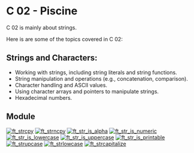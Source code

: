 # C 02 - Piscine

C 02 is mainly about strings.

Here is are some of the topics covered in C 02:

## Strings and Characters:

- Working with strings, including string literals and string functions.
- String manipulation and operations (e.g., concatenation, comparison).
- Character handling and ASCII values.
- Using character arrays and pointers to manipulate strings.
- Hexadecimal numbers.

## Module

[![ft_strcpy](https://img.shields.io/badge/c_00-ft__strcpy-skyblue?style=for-the-badge&logo=42)](https://github.com/willtrigo/42_piscine/tree/main/c/c_02/ex00)
[![ft_strncpy](https://img.shields.io/badge/c_01-ft__strncpy-skyblue?style=for-the-badge&logo=42)](https://github.com/willtrigo/42_piscine/tree/main/c/c_02/ex01)
[![ft_str_is_alpha](https://img.shields.io/badge/c_02-ft__str__is__alpha-skyblue?style=for-the-badge&logo=42)](https://github.com/willtrigo/42_piscine/tree/main/c/c_02/ex02)
[![ft_str_is_numeric](https://img.shields.io/badge/c_03-ft__str__is__numeric-skyblue?style=for-the-badge&logo=42)](https://github.com/willtrigo/42_piscine/tree/main/c/c_02/ex03)
[![ft_str_is_lowercase](https://img.shields.io/badge/c_04-ft__str__is__lowercase-skyblue?style=for-the-badge&logo=42)](https://github.com/willtrigo/42_piscine/tree/main/c/c_02/ex04)
[![ft_str_is_uppercase](https://img.shields.io/badge/c_05-ft__str__is__uppercase-skyblue?style=for-the-badge&logo=42)](https://github.com/willtrigo/42_piscine/tree/main/c/c_02/ex05)
[![ft_str_is_printable](https://img.shields.io/badge/c_06-ft__str__is__printable-skyblue?style=for-the-badge&logo=42)](https://github.com/willtrigo/42_piscine/tree/main/c/c_02/ex06)
[![ft_strupcase](https://img.shields.io/badge/c_07-ft__strupcase-skyblue?style=for-the-badge&logo=42)](https://github.com/willtrigo/42_piscine/tree/main/c/c_02/ex07)
[![ft_strlowcase](https://img.shields.io/badge/c_08-ft__strlowcase-skyblue?style=for-the-badge&logo=42)](https://github.com/willtrigo/42_piscine/tree/main/c/c_02/ex08)
[![ft_strcapitalize](https://img.shields.io/badge/c_09-ft__strcapitalize-skyblue?style=for-the-badge&logo=42)](https://github.com/willtrigo/42_piscine/tree/main/c/c_02/ex09)
